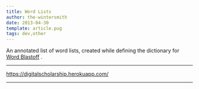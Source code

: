 ```yaml
---
title: Word Lists
author: the-wintersmith
date: 2013-04-30
template: article.pug
tags: dev,other
---
```


An annotated list of word lists, created while defining the dictionary for [Word Blastoff](/portfolio/word/) .

---

https://digitalscholarship.herokuapp.com/

---
